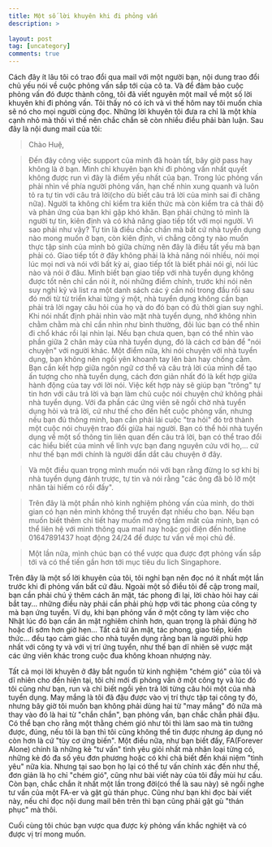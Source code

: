 ```yaml
---
title: Một số lời khuyên khi đi phỏng vấn
description: >
  
layout: post
tag: [uncategory]
comments: true
---
```


Cách đây ít lâu tôi có trao đổi qua mail với một người bạn, nội dung trao đổi chủ yếu nói về cuộc phỏng vấn sắp tới của cô ta. Và để đảm bảo cuộc phỏng vấn đó được thành công, tôi đã viết nguyên một mail về một số lời khuyên khi đi phỏng vấn. Tôi thấy nó có ích và vì thế hôm nay tôi muốn chia sẽ nó cho mọi người cùng đọc. Những lời khuyên tôi đưa ra chỉ là một khía cạnh nhỏ mà thôi vì thế nên chắc chắn sẽ còn nhiều điều phải bàn luận. Sau đây là nội dung mail của tôi:

> Chào Huệ,

> Đến đây công việc support của mình đã hoàn tất, bây giờ pass hay không là ở bạn. Mình chỉ khuyên bạn khi đi phỏng vấn nhất quyết không được run vì đây là điểm yếu nhất của bạn. Trong lúc phỏng vấn phải nhìn về phía người phỏng vấn, hạn chế nhìn xung quanh và luôn tỏ ra tự tin với câu trả lời(cho dù biết câu trả lời của mình sai đi chăng nữa). Người ta không chỉ kiểm tra kiến thức mà còn kiểm tra cả thái độ và phản ứng của bạn khi gặp khó khăn. Bạn phải chứng tỏ mình là người tự tin, kiên định và có khả năng giao tiếp tốt với mọi người. Vì sao phải như vậy? Tự tin là điều chắc chắn mà bất cứ nhà tuyển dụng nào mong muốn ở bạn, còn kiên định, vì chẳng công ty nào muốn thực tập sinh của mình bỏ giữa chừng nên đây là điều tất yếu mà bạn phải có. Giao tiếp tốt ở đây không phải là khả năng nói nhiều, nói mọi lúc mọi nơi và nói với bất kỳ ai, giao tiếp tốt là biết phải nói gì, nói lúc nào và nói ở đâu. Mình biết bạn giao tiếp với nhà tuyển dụng không được tốt nên chỉ cần nói ít, nói những điểm chính, trước khi nói nên suy nghỉ kỷ và list ra một danh sách các ý cần nói trong đầu rồi sau đó mới từ từ triển khai từng ý một, nhà tuyển dụng không cần bạn phải trả lời ngay câu hỏi của họ và do đó bạn có đủ thời gian suy nghỉ. Khi nói nhất định phải nhìn vào mặt nhà tuyển dụng, nhớ không nhìn chằm chằm mà chỉ cần nhìn như bình thường, đôi lúc bạn có thể nhìn đi chổ khác rồi lại nhìn lại. Nếu bạn chưa quen, bạn có thể nhìn vào phần giữa 2 chân mày của nhà tuyển dụng, đó là cách cơ bản để "nói chuyện" với người khác. Một điểm nữa, khi nói chuyện với nhà tuyển dụng, bạn không nên ngồi yên khoanh tay lên bàn hay chống cằm. Bạn cần kết hợp giữa ngôn ngữ cơ thể và câu trả lời của mình để tạo ấn tượng cho nhà tuyển dụng, cách đơn giản nhất đó là kết hợp giữa hành động của tay với lời nói. Việc kết hợp này sẽ giúp bạn "trông" tự tin hơn với câu trả lời và bạn làm chủ cuộc nói chuyện chứ không phải nhà tuyển dụng. Với đa phần các ứng viên sẽ ngồi chờ nhà tuyển dụng hỏi và trả lời, cứ như thế cho đến hết cuộc phỏng vấn, nhưng nếu bạn đủ thông minh, bạn cần phải lái cuộc "tra hỏi" đó trở thành một cuộc nói chuyện trao đổi giữa hai người. Bạn có thể hỏi nhà tuyển dụng về một số thông tin liên quan đến câu trả lời, bạn có thể trao đổi các hiểu biết của mình về lỉnh vực bạn đang nguyên cứu với họ,... cứ như thế bạn mới chính là người dẩn dắt câu chuyện ở đây.


> Và một điều quan trọng mình muốn nói với bạn rằng đừng lo sợ khi bị nhà tuyển dụng đánh trược, tự tin và nói rằng "các ông đã bỏ lỡ một nhân tài hiếm có rồi đấy".

> Trên đây là một phần nhỏ kinh nghiệm phỏng vấn của mình, do thời gian có hạn nên mình không thể truyền đạt nhiều cho bạn. Nếu bạn muốn biết thêm chi tiết hay muốn mở rộng tầm mắt của mình, bạn có thể liên hệ với mình thông qua mail nay hoặc gọi điện đến hotline 01647891437 hoạt động 24/24 để được tư vấn về mọi chủ đề.

> Một lần nữa, mình chúc bạn có thể vược qua được đợt phỏng vấn sắp tới và có thể tiến gần hơn tới mục tiêu du lich Singaphore.

Trên đây là một số lời khuyên của tôi, tôi nghỉ bạn nên đọc nó ít nhất một lần trước khi đi phỏng vấn bất cứ đâu. Ngoài một số điều tôi để cập trong mail, bạn cần phải chú ý thêm cách ăn mặt, tác phong đi lại, lời chào hỏi hay cái bắt tay... những điều này phải cần phải phù hợp với tác phong của công ty mà bạn ứng tuyển. Ví dụ, khi bạn phỏng vấn ở một công ty làm việc cho Nhật lúc đó bạn cần ăn mặt nghiêm chỉnh hơn, quan trọng là phải đúng hờ hoặc đi sớm hơn giờ hẹn... Tất cả từ ăn mặt, tác phong, giao tiếp, kiến thức... đều tạo cảm giác cho nhà tuyển dụng rằng bạn là người phù hợp nhất với công ty và với vị trí ứng tuyển, như thế bạn dĩ nhiên sẽ vược mặt các ứng viên khác trong cuộc đua không khoan nhượng này.

Tất cả mọi lời khuyên ở đây bắt nguồn từ kinh nghiệm "chém gió" của tôi và dĩ nhiên cho đến hiện tại, tôi chỉ mới đi phỏng vấn ở một công ty và lúc đó tôi cũng như bạn, run và chỉ biết ngồi yên trả lời từng câu hỏi một của nhà tuyển dụng. May mắng là tôi đã đậu được vào vị trí thực tập tại công ty đó, nhưng bây giờ tôi muốn bạn không phải dùng hai từ "may mắng" đó nữa mà thay vào đó là hai từ "chắn chắn", bạn phỏng vấn, bạn chắc chắn phải đậu. Có thể bạn cho rằng một thằng chém gió như tôi thì làm sao mà tin tưởng được, đúng, nếu tôi là bạn thì tôi cũng không thể tin được nhưng áp dụng nó còn hơn là cứ "tùy cơ ứng biến". Một điều nữa, như bạn biết đấy, FA(Forever Alone) chính là những kẻ "tư vấn" tình yêu giỏi nhất mà nhân loại từng có, những kẻ đó đa số yêu đơn phương hoặc có khi chả biết đến khái niệm "tình yêu" nữa kia. Nhưng tại sao bọn họ lại có thể tư vấn chính xác đến như thế, đơn giản là họ chỉ "chém gió", cũng như bài viết này của tôi đầy mùi hư cấu. Còn bạn, chắc chắn ít nhất một lần trong đời(có thể là sau này) sẽ ngồi nghe tư vấn của một FA-er và gật gù thán phục. Cũng như bạn khi đọc bài viết này, nếu chỉ đọc nội dung mail bên trên thì bạn cũng phải gật gù "thán phục" mà thôi.

Cuối cùng tôi chúc bạn vược qua được kỳ phỏng vấn khắc nghiệt và có được vị trí mong muốn.